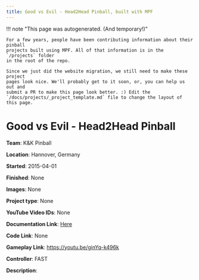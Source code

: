 ```yaml
---
title: Good vs Evil - Head2Head Pinball, built with MPF
---
```


<!-- This file is used as the template for all the individual project pages. -->

!!! note "This page was autogenerated. (And temporary!)"

    For a few years, people have been contributing information about their pinball
    projects built using MPF. All of that information is in the `/projects` folder
    in the root of the repo.

    Since we just did the website migration, we still need to make these project
    pages look nice. We'll probably get to it soon, or, you can help us out and
    submit a PR to make this page look better. :) Edit the
    `/docs/projects/_project_template.md` file to change the layout of this page.

# Good vs Evil - Head2Head Pinball

**Team**: K&K Pinball

**Location**: Hannover, Germany

**Started**: 2015-04-01

**Finished**: None

**Images**: None

**Project type**: None

**YouTube Video IDs**: None

**Documentation Link**: [Here](https://pinside.com/pinball/forum/topic/head2head-custom-pinball-machine-good-vs-evil)

**Code Link**: None

**Gameplay Link**: https://youtu.be/ginYq-k496k

**Controller**: FAST

**Description**:



<!-- Note, do not edit this file directly, as it will be overwritten when the list is regenerated.

To edit information about a project, edit the project's YAML file in the `/projects` folder. (Off the
root of the repo, not this folder which is `/www/projects`.)

To edit the look and feel or layout of this page, edit the `_project_template.md` file in the `/www/projects` folder. -->